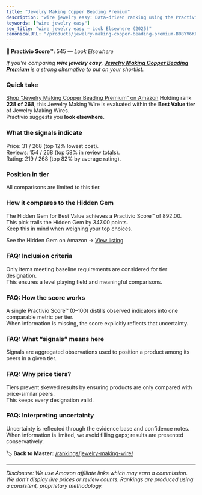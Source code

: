```yaml
---
title: "Jewelry Making Copper Beading Premium"
description: "wire jewelry easy: Data-driven ranking using the Practivio Score™. Positioned by quality, value, demand, findability, momentum."
keywords: ["wire jewelry easy"]
seo_title: "wire jewelry easy — Look Elsewhere (2025)"
canonicalURL: "/products/jewelry-making-copper-beading-premium-B08YV6KPZ7/"
---
```


**🚫 Practivio Score™:** 545 — _Look Elsewhere_


*If you're comparing **wire jewelry easy**, **[Jewelry Making Copper Beading Premium](https://www.amazon.com/dp/B08YV6KPZ7?tag=practivio-20)** is a strong alternative to put on your shortlist.*
### Quick take
[Shop “Jewelry Making Copper Beading Premium” on Amazon](https://www.amazon.com/dp/B08YV6KPZ7?tag=practivio-20)
Holding rank **228 of 268**, this Jewelry Making Wire is evaluated within the **Best Value tier** of Jewelry Making Wires.  
Practivio suggests you **look elsewhere**.

### What the signals indicate
Price: 31 / 268 (top 12% lowest cost).  
Reviews: 154 / 268 (top 58% in review totals).  
Rating: 219 / 268 (top 82% by average rating).  

### Position in tier
All comparisons are limited to this tier.

### How it compares to the Hidden Gem
The Hidden Gem for Best Value achieves a Practivio Score™ of 892.00.  
This pick trails the Hidden Gem by 347.00 points.  
Keep this in mind when weighing your top choices.  

See the Hidden Gem on Amazon → [View listing](https://www.amazon.com/dp/B07D4J1MQ4?tag=practivio-20)

### FAQ: Inclusion criteria
Only items meeting baseline requirements are considered for tier designation.  
This ensures a level playing field and meaningful comparisons.

### FAQ: How the score works
A single Practivio Score™ (0–100) distills observed indicators into one comparable metric per tier.  
When information is missing, the score explicitly reflects that uncertainty.

### FAQ: What “signals” means here
Signals are aggregated observations used to position a product among its peers in a given tier.

### FAQ: Why price tiers?
Tiers prevent skewed results by ensuring products are only compared with price-similar peers.  
This keeps every designation valid.

### FAQ: Interpreting uncertainty
Uncertainty is reflected through the evidence base and confidence notes.  
When information is limited, we avoid filling gaps; results are presented conservatively.


🏷️ **Back to Master:** [/rankings/jewelry-making-wire/](/rankings/jewelry-making-wire/)

---
_Disclosure: We use Amazon affiliate links which may earn a commission. We don’t display live prices or review counts. Rankings are produced using a consistent, proprietary methodology._
